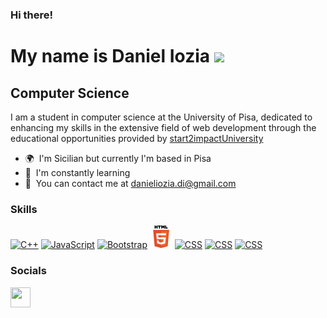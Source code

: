 ### Hi there!

<!--
**DanielIozia/DanielIozia** is a ✨ _special_ ✨ repository because its `README.md` (this file) appears on your GitHub profile.

Here are some ideas to get you started:

- 🔭 I’m currently working on ...
- 🌱 I’m currently learning ...
- 👯 I’m looking to collaborate on ...
- 🤔 I’m looking for help with ...
- 💬 Ask me about ...
- 📫 How to reach me: ...
- 😄 Pronouns: ...
- ⚡ Fun fact: ...
-->

My name is Daniel Iozia ![](https://user-images.githubusercontent.com/18350557/176309783-0785949b-9127-417c-8b55-ab5a4333674e.gif)
=====================================================================================================================================

Computer Science
------------------

I am a student in computer science at the University of Pisa, 
dedicated to enhancing my skills in the extensive field of web development through the educational 
opportunities provided by [start2impactUniversity](https://www.start2impact.it/)

* 🌍  I'm Sicilian but currently I'm based in Pisa
* 🧠  I'm constantly learning
* 📩  You can contact me at <a href="mailto:danieliozia.di@gmail.com">danieliozia.di@gmail.com</a>


### Skills
<p align="left">
<a href="https://docs.microsoft.com/en-us/cpp/?view=msvc-170" target="_blank" rel="noreferrer"><img src="https://assets-global.website-files.com/6047a9e35e5dc54ac86ddd90/63065002ce321b529d375e07_2e261bcd.png" width="36" height="36" alt="C++" /></a>
<a href="https://developer.mozilla.org/en-US/docs/Web/JavaScript" target="_blank" rel="noreferrer"><img src="https://raw.githubusercontent.com/danielcranney/readme-generator/main/public/icons/skills/javascript-colored.svg" width="36" height="36" alt="JavaScript" /></a>
<a href="https://getbootstrap.com/" target="_blank" rel="noreferrer"><img src="https://raw.githubusercontent.com/danielcranney/readme-generator/main/public/icons/skills/bootstrap-colored.svg" width="36" height="36" alt="Bootstrap" /></a>
<a href="#" target="_blank" rel="noreferrer"><img src="https://raw.githubusercontent.com/github/explore/80688e429a7d4ef2fca1e82350fe8e3517d3494d/topics/html/html.png?size=48" width="36" height="36" alt="HTML" /></a>
<a href="#" target="_blank" rel="noreferrer"><img src="https://upload.wikimedia.org/wikipedia/commons/3/3d/CSS.3.svg" width="36" height="36" alt="CSS" /></a>
<a href="#" target="_blank" rel="noreferrer"><img src="https://upload.wikimedia.org/wikipedia/commons/f/f7/Angular_gradient.png" width="36" height="36" alt="CSS" /></a>
<a href="#" target="_blank" rel="noreferrer"><img src="https://upload.wikimedia.org/wikipedia/commons/7/79/Spring_Boot.svg" width="36" height="36" alt="CSS" /></a>
</p>


### Socials
<p align="left"> <a href="https://www.instagram.com/daniel.iozia?igsh=MTNhd2p2Mmh0MDR4cw%3D%3D&utm_source=qr" target="_blank" rel="noreferrer">
<img src="https://raw.githubusercontent.com/danielcranney/readme-generator/main/public/icons/socials/instagram.svg" width="32" height="32" /></a></p>
